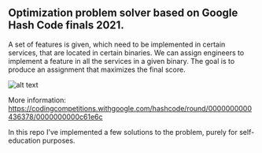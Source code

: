 ## Optimization problem solver based on Google Hash Code finals 2021.

A set of features is given, which need to be implemented in certain services, that are located in certain binaries. We can assign engineers to implement a feature in all the services in a given binary. The goal is to produce an assignment that maximizes the final score.

![alt text](https://codejam.googleapis.com/dashboard/get_file/AQj_6U0kGJtsF0WJRkRIrbjEA_OiRZxhpjYPnJ6tYgGKL3o0JcMQTI6IsOIZ7NVrf9aLLQ4AeRiD7TT80z5G7Lne/figure1.svg)

More information: https://codingcompetitions.withgoogle.com/hashcode/round/0000000000436378/0000000000c61e6c

In this repo I've implemented a few solutions to the problem, purely for self-education purposes.